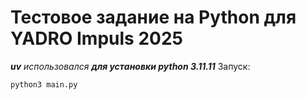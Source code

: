 # Тестовое задание на Python для YADRO Impuls 2025
***uv** использовался **для установки python 3.11.11***
Запуск:
```bash
python3 main.py
```
